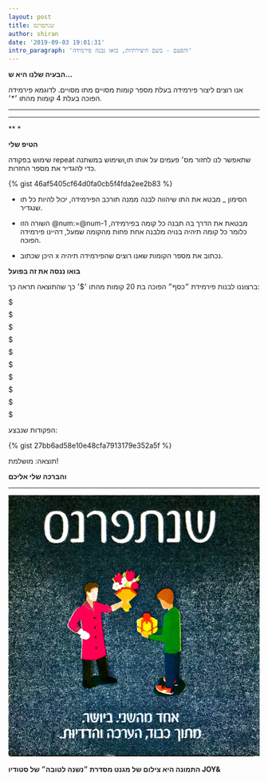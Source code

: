 ```yaml
---
layout: post
title: שנתפרנס
author: shiran
date: '2019-09-03 19:01:31'
intro_paragraph: 'והפעם - בשם היצירתיות, בואו נבנה פירמידה'
---
```



**הבעיה שלנו היא ש...**

אנו רוצים ליצור פירמידה בעלת מספר קומות מסויים מתו מסויים.
לדוגמא פירמידה הפוכה בעלת 4 קומות מהתו ׳*׳.
****
***
**
*

**הטיפ שלי**

שימוש בפקודה repeat שתאפשר לנו לחזור מס׳ פעמים על אותו תו,ושימוש במשתנה כדי להגדיר את מספר החזרות.

{% gist 46af5405cf64d0fa0cb5f4fda2ee2b83 %}

* הסימון _ מבטא את התו שיהווה לבנה ממנה תורכב הפירמידה, יכול להיות כל תו שנגדיר.

* השורה הזו  @num:=@num-1 מבטאת את הדרך בה תבנה כל קומה בפירמידה, כלומר כל קומה תיהיה בנויה מלבנה אחת פחות מהקומה שמעל, דהיינו פירמידה הפוכה.

* היכן שכתוב x נכתוב את מספר הקומות שאנו רוצים שהפירמידה תיהיה.

**בואו ננסה את זה בפועל**

ברצוננו לבנות פירמידת ״כסף״ הפוכה בת 20 קומות מהתו ׳$׳ כך שהתוצאה תראה כך:

$$$$$$$$$$$$$$$$$$$$
$$$$$$$$$$$$$$$$$$$
$$$$$$$$$$$$$$$$$$
$$$$$$$$$$$$$$$$$
$$$$$$$$$$$$$$$$
$$$$$$$$$$$$$$$
$$$$$$$$$$$$$$
$$$$$$$$$$$$$
$$$$$$$$$$$$
$$$$$$$$$$$
$$$$$$$$$$
$$$$$$$$$
$$$$$$$$
$$$$$$$
$$$$$$
$$$$$
$$$$
$$$
$$
$


הפקודות שנבצע:

{% gist 27bb6ad58e10e48cfa7913179e352a5f %}


תוצאה: מושלמת!

**והברכה שלי אליכם**

****

![](/assets/img/uploads/שנתפרנס.jpg)

**התמונה היא צילום של מגנט מסדרת ״נשנה לטובה״ של סטודיו JOY&**

